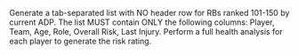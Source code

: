 Generate a tab-separated list with NO header row for RBs ranked 101-150 by current ADP. The list MUST contain ONLY the following columns: Player, Team, Age, Role, Overall Risk, Last Injury. Perform a full health analysis for each player to generate the risk rating.


